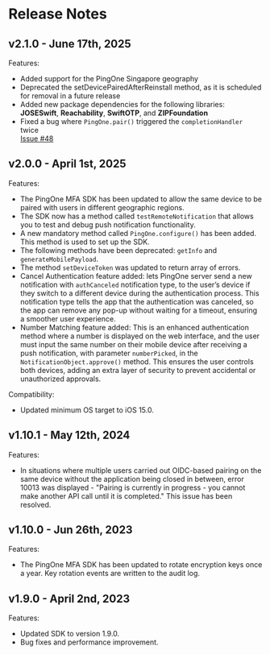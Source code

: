 # Release Notes

## v2.1.0 - June 17th, 2025
Features:

- Added support for the PingOne Singapore geography
- Deprecated the setDevicePairedAfterReinstall method, as it is scheduled for removal in a future release 
- Added new package dependencies for the following libraries:  
  **JOSESwift**, **Reachability**, **SwiftOTP**, and **ZIPFoundation**
- Fixed a bug where `PingOne.pair()` triggered the `completionHandler` twice  
  [Issue #48](https://github.com/pingidentity/pingone-mobile-sdk-ios/issues/48)

## v2.0.0 - April 1st, 2025
Features:

- The PingOne MFA SDK has been updated to allow the same device to be paired with users in different geographic regions.
- The SDK now has a method called `testRemoteNotification` that allows you to test and debug push notification functionality.
- A new mandatory method called `PingOne.configure()` has been added. This method is used to set up the SDK.
- The following methods have been deprecated: `getInfo` and `generateMobilePayload`.
- The method `setDeviceToken` was updated to return array of errors.
- Cancel Authentication feature added: lets PingOne server send a new notification with `authCanceled` notification type, to the user’s device if they switch to a different device during the authentication process. This notification type tells the app that the authentication was canceled, so the app can remove any pop-up without waiting for a timeout, ensuring a smoother user experience.
- Number Matching feature added: This is an enhanced authentication method where a number is displayed on the web interface, and the user must input the same number on their mobile device after receiving a push notification, with parameter `numberPicked`, in the `NotificationObject.approve()` method. This ensures the user controls both devices, adding an extra layer of security to prevent accidental or unauthorized approvals.

Compatibility:

- Updated minimum OS target to iOS 15.0.

## v1.10.1 - May 12th, 2024
Features:

- In situations where multiple users carried out OIDC-based pairing on the same device without the application being closed in between, error 10013 was displayed - "Pairing is currently in progress - you cannot make another API call until it is completed." 
This issue has been resolved.

## v1.10.0 - Jun 26th, 2023
Features:

- The PingOne MFA SDK has been updated to rotate encryption keys once a year. Key rotation events are written to the audit log.

## v1.9.0 - April 2nd, 2023
Features:

- Updated SDK to version 1.9.0.
- Bug fixes and performance improvement.
